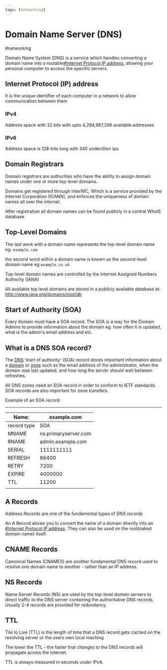 ```yaml
---
tags: [networking]
---
```

# Domain Name Server (DNS)
#networking 

Domain Name System (DNS) is a service which handles converting a domain name into a routable[#Internet Protocol IP address](#Internet%20Protocol%20IP%20address), allowing your personal computer to access the specific servers.

## Internet Protocol (IP) address
It is the unique identifier of each computer in a network to allow communication between them

### IPv4
Address space with 32 bits with upto 4,294,967,296 available addresses


### IPv6
Address space is 128-bits long with 340 undecillion ips.


## Domain Registrars
Domain registrars are authorities who have the ability to assign domain names under one or more top-level domains.

Domains get registered through InterNIC, Which is a service provided by the Internet Corporation (ICANN), and enforces the uniqueness of domain names all over the internet.

After registration all domain names can be found publicly in a central WhoIS database.


## Top-Level Domains

The last work with a domain name represents the top-level domain name eg: `example.com`

the second word within a domain name is known as the second-level domain name eg `example.co.uk`


Top-level domain names are controlled by the Internet Assigned Numbers Authority (IANA)

All available top level domains are stored in a publicly available database at:
http://www.iana.org/domains/root/db



## Start of Authority (SOA)

Every domain must have a SOA record. The SOA is a way for the Domain Admins to provide information about the domain eg. how often it is updated, what is the admin's email address and etc.

## What is a DNS SOA record?

The [DNS](https://www.cloudflare.com/learning/dns/what-is-dns/) ‘start of authority’ (SOA) record stores important information about a [domain](https://www.cloudflare.com/learning/dns/glossary/what-is-a-domain-name/) or [zone](https://www.cloudflare.com/learning/dns/glossary/dns-zone/) such as the email address of the administrator, when the domain was last updated, and how long the server should wait between refreshes.

All DNS zones need an SOA record in order to conform to IETF standards. SOA records are also important for zone transfers.

Example of an SOA record:

---------
| Name:       |     example.com                |
| ----------- | -------------------- |
| record type | SOA                  |
| MNAME       | ns.primaryserver.com |
| RNAME       | admin.example.com    |
| SERIAL      | 1111111111           |
| REFRESH     | 86400                |
| RETRY       | 7200                 |
| EXPIRE      | 4000000              |
| TTL         | 11200                |
|             |                      |


## A Records
Address Records are one of the fundamental types of DNS records

An A Record allows you to convert the name of a domain directly into an [#Internet Protocol IP address](#Internet%20Protocol%20IP%20address). They can also be used on the root(naked domain name) itself.

## CNAME Records
Canonical Names (CNAMES) are another fundamental DNS record used to resolve one domain name to another - rather than an IP address.


## NS Records
Name Server Records (NS) are used by the top-level domain servers to direct traffic to the DNS server containing the authoritative DNS records. Usually 2-4 records are provided for redundancy.

## TTL

Tile to Live (TTL) is the length of time that a DNS record gets cached on the resolving server or the users own local maching

The lower the TTL - the faster that changes to the DNS records will propagate across the internet.

TTL is always measured in seconds under IPv4.




